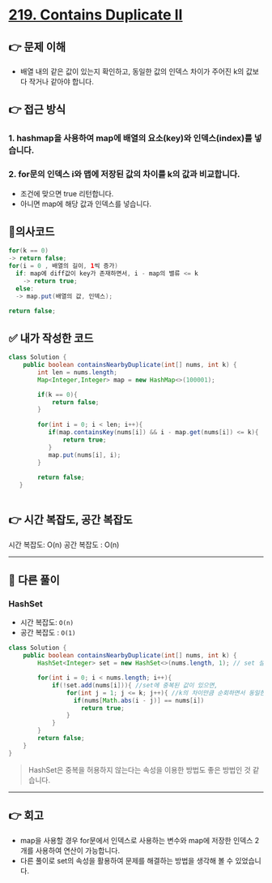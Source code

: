 # [219. Contains Duplicate II](https://leetcode.com/problems/contains-duplicate-ii/description/)

## 👉 문제 이해
- 배열 내의 같은 값이 있는지 확인하고, 동일한 값의 인덱스 차이가 주어진 k의 값보다 작거나 같아야 합니다.
  
## 👉 접근 방식
### 1. hashmap을 사용하여 map에 배열의 요소(key)와 인덱스(index)를 넣습니다.
### 2. for문의 인덱스 i와 맵에 저장된 값의 차이를 k의 값과 비교합니다.
- 조건에 맞으면 true 리턴합니다.
- 아니면 map에 해당 값과 인덱스를 넣습니다.

## 📌의사코드
```java
for(k == 0)
-> return false;
for(i = 0 , 배열의 길이, 1씩 증가)
  if: map에 diff값이 key가 존재하면서, i - map의 밸류 <= k
    -> return true;
  else:
  -> map.put(배열의 값, 인덱스);

return false;
```

## ✅ 내가 작성한 코드
```java
class Solution {
    public boolean containsNearbyDuplicate(int[] nums, int k) {
        int len = nums.length;
        Map<Integer,Integer> map = new HashMap<>(100001);

        if(k == 0){
            return false;
        }
        
        for(int i = 0; i < len; i++){
           if(map.containsKey(nums[i]) && i - map.get(nums[i]) <= k){
               return true;
           }
           map.put(nums[i], i);
        }
        
        return false;
   }
 

```

## 👉 시간 복잡도, 공간 복잡도
시간 복잡도: O(n)
공간 복잡도 : O(n)

---

## 📖 다른 풀이
### HashSet
- 시간 복잡도: `O(n)`
- 공간 복잡도 : `O(1)`
```java
class Solution {
    public boolean containsNearbyDuplicate(int[] nums, int k) {
        HashSet<Integer> set = new HashSet<>(nums.length, 1); // set 설정

        for(int i = 0; i < nums.length; i++){
            if(!set.add(nums[i])){ //set에 중복된 값이 있으면,
                for(int j = 1; j <= k; j++){ //k의 차이만큼 순회하면서 동일한 값이 있는지 확인
                  if(nums[Math.abs(i - j)] == nums[i])
                    return true;
                }
            }
        }
        return false;
    }
}
```
> HashSet은 중복을 허용하지 않는다는 속성을 이용한 방법도 좋은 방법인 것 같습니다.

---

## 👉 회고
- map을 사용할 경우 for문에서 인덱스로 사용하는 변수와 map에 저장한 인덱스 2개를 사용하여 연산이 가능합니다.
- 다른 풀이로 set의 속성을 활용하여 문제를 해결하는 방법을 생각해 볼 수 있었습니다.
